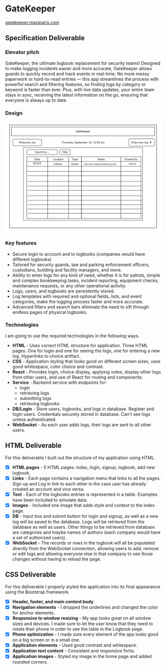 # GateKeeper
[gatekeeper.maxiparis.com](http://gatekeeper.maxiparis.com)
## Specification Deliverable

### Elevator pitch

GateKeeper, the ultimate logbook replacement for security teams! Designed to make logging incidents easier and more
accurate, GateKeeper allows guards to quickly record and track events in real-time. No more messy paperwork or
hard-to-read entries — this app streamlines the process with powerful search and filtering features, so finding
logs by category or keyword is faster than ever. Plus, with live data updates, your entire team stays in sync,
receiving the latest information on the go, ensuring that everyone is always up to date.

### Design

![Mock](doc/images/mock.png)

### Key features

- Secure login to account and to logbooks (companies would have different logbooks)
- Tailored for security guards, law and parking enforcement officers, custodians, building and facility managers, and more.
- Ability to enter logs for any kind of need, whether it is for patrols, simple and complex bookkeeping tasks, incident reporting, equipment checks, maintenance requests, or any other operational activity.
- Logs, users, and logbooks are persistently stored.
- Log templates with required and optional fields, lists, and event categories, make the logging process faster and more accurate.
- Advanced filters and search bars eliminate the need to sift through endless pages of physical logbooks.

### Technologies

I am going to use the required technologies in the following ways.

- **HTML** - Uses correct HTML structure for application. Three HTML pages. One for login and one for seeing the logs, one for entering a new log. Hyperlinks to choice artifact.
- **CSS** - Application styling that looks good on different screen sizes, uses good whitespace, color choice and contrast.
- **React** - Provides login, choice display, applying votes, display other logs from other users, and use of React for routing and components.
- **Service** - Backend service with endpoints for:
    - login
    - retrieving logs
    - submitting logs
    - retrieving logbooks
- **DB/Login** - Store users, logbooks, and logs in database. Register and login users. Credentials securely stored in database. Can't see logs unless authenticated.
- **WebSocket** - As each user adds logs, their logs are sent to all other users.

## HTML Deliverable

For this deliverable I built out the structure of my application using HTML.

- [x] **HTML pages** - 5 HTML pages: index, login, signup, logbook, add new logbook. 
- [x] **Links** - Each page contains a navigation menu that links to all the pages. Sign up and Log in link to each other in the case user has already created an account and vice versa.
- [x] **Text** - Each of the logbooks entries is represented in a table. Examples have been included to simulate data.
- [x] **Images** - Included one image that adds style and context to the index page.
- [x] **DB** - Input box and submit button for login and signup, as well as a new log will be saved to the database. Logs will be retrieved from the database as well as users. Other things to be retrieved from database are categories and maybe names of authors (each company would have a set of authorized users).  
- [x] **WebSocket** - The records or rows in the logbook will all be populated directly from the WebSocket connection, allowing users to add, remove or edit logs and allowing everyone else in that company to see those changes without having to reload the page.

## CSS Deliverable

For this deliverable I properly styled the application into its final appearance using the Bootstrap framework.

- [x] **Header, footer, and main content body**
- [x] **Navigation elements** - I dropped the underlines and changed the color for anchor elements.
- [x] **Responsive to window resizing** - My app looks great on all window sizes and devices. I made sure to let the user know that they need to rotate their phone in order to see the table in the Logbook page. 
- [x] **Phone optimization** - I made sure every element of the app looks good on a big screen or in a small one. 
- [x] **Application elements** - Used good contrast and whitespace.
- [x] **Application text content** - Consistent and responsive fonts. 
- [x] **Application images** - Styled my image in the home page and added rounded corners.